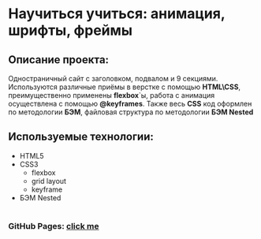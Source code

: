 # Научиться учиться: анимация, шрифты, фреймы

## Описание проекта:

Одностраничный сайт с заголовком, подвалом и 9 секциями.
Используются различные приёмы в верстке с помощью **HTML\CSS**, преимущественно применены **flexbox**`ы, работа с анимация осуществлена с помощью **@keyframes**.
Также весь **CSS** код оформлен по методологии **БЭМ**, файловая структура по методологии **БЭМ Nested**

## Используемые технологии:

- HTML5
- CSS3
  - flexbox
  - grid layout
  - keyframe
- БЭМ Nested

#

### GitHub Pages: [click me](https://vovan12361.github.io/1-sprint-yandex/index.html)
